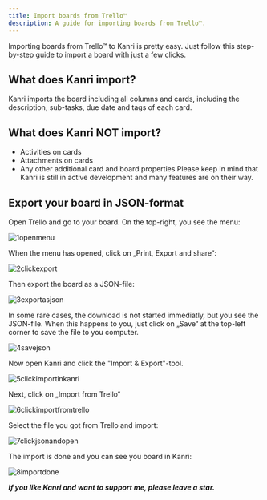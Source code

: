 ```yaml
---
title: Import boards from Trello™
description: A guide for importing boards from Trello™.
---
```


Importing boards from Trello™ to Kanri is pretty easy. Just follow this step-by-step guide to import a board with just a few clicks.

## What does Kanri import?
Kanri imports the board including all columns and cards, including the description, sub-tasks, due date and tags of each card.

## What does Kanri NOT import?
- Activities on cards
- Attachments on cards 
- Any other additional card and board properties
Please keep in mind that Kanri is still in active development and many features are on their way.

## Export your board in JSON-format
Open Trello and go to your board. On the top-right, you see the menu:

![1openmenu](https://github.com/MichaTausKamR/kanri-website/assets/58517651/1eabd6f0-9eaa-4937-b6fd-9334e1316e01)

When the menu has opened, click on „Print, Export and share“:

![2clickexport](https://github.com/MichaTausKamR/kanri-website/assets/58517651/fe1c98c1-67bd-4c8b-b83c-628414baf614)

Then export the board as a JSON-file:

![3exportasjson](https://github.com/MichaTausKamR/kanri-website/assets/58517651/7fab0991-63f1-4a73-88b0-3f52a13dca50)

In some rare cases, the download is not started immediatly, but you see the JSON-file. When this happens to you, just click on „Save“ at the top-left corner to save the file to you computer.

![4savejson](https://github.com/MichaTausKamR/kanri-website/assets/58517651/08264797-a94d-443a-9e85-002fc6eff835)

Now open Kanri and click the "Import & Export"-tool.

![5clickimportinkanri](https://github.com/MichaTausKamR/kanri-website/assets/58517651/d163fc20-5185-4b96-967b-75b1ed8b974b)

Next, click on „Import from Trello“

![6clickimportfromtrello](https://github.com/MichaTausKamR/kanri-website/assets/58517651/2c043d71-8a22-463c-a515-ec16f37a75df)

Select the file you got from Trello and import:

![7clickjsonandopen](https://github.com/MichaTausKamR/kanri-website/assets/58517651/e68dd88c-29b7-410c-a06a-672d44306b49)

The import is done and you can see you board in Kanri:

![8importdone](https://github.com/MichaTausKamR/kanri-website/assets/58517651/9871c3ad-fe48-4934-871e-660f534ab43b)

***If you like Kanri and want to support me, please leave a star.***
